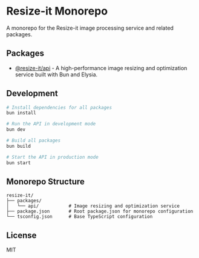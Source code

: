 # Resize-it Monorepo

A monorepo for the Resize-it image processing service and related packages.

## Packages

- [@resize-it/api](./packages/api/README.md) - A high-performance image resizing and optimization service built with Bun and Elysia.

## Development

```bash
# Install dependencies for all packages
bun install

# Run the API in development mode
bun dev

# Build all packages
bun build

# Start the API in production mode
bun start
```

## Monorepo Structure

```
resize-it/
├── packages/
│   └── api/           # Image resizing and optimization service
├── package.json       # Root package.json for monorepo configuration
└── tsconfig.json      # Base TypeScript configuration
```

## License

MIT
